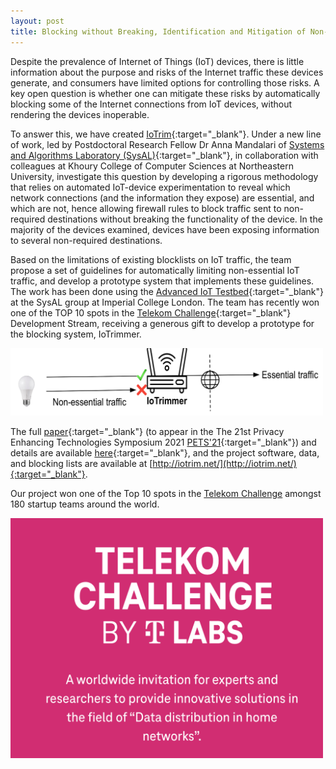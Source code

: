 ```yaml
--- 
layout: post 
title: Blocking without Breaking, Identification and Mitigation of Non-Essential IoT Traffic! 
--- 
```


Despite the prevalence of Internet of Things (IoT) devices, there is little information about the purpose and risks of the Internet traffic these devices generate, and consumers have limited options for controlling those risks. A key open question is whether one can mitigate these risks by automatically blocking some of the Internet connections from IoT devices, without rendering the devices inoperable.

To answer this, we have created [IoTrim](http://iotrim.net/){:target="_blank"}. Under a new line of work, led by Postdoctoral Research Fellow Dr Anna Mandalari of [Systems and Algorithms Laboratory (SysAL)](https://www.imperial.ac.uk/systems-algorithms-design-lab/){:target="_blank"}, in collaboration with colleagues at Khoury College of Computer Sciences at Northeastern University, investigate this question by developing a rigorous methodology that relies on automated IoT-device experimentation to reveal which network connections (and the information they expose) are essential, and which are not, hence allowing firewall rules to block traffic sent to non-required destinations without breaking the functionality of the device. In the majority of the devices examined, devices have been exposing information to several non-required destinations.

Based on the limitations of existing blocklists on IoT traffic, the team propose a set of guidelines for automatically limiting non-essential IoT traffic, and develop a prototype system that implements these guidelines. The work has been done using the [Advanced IoT Testbed](https://www.imperial.ac.uk/systems-algorithms-design-lab/research/advanced-iot-testbed/){:target="_blank"} at the SysAL group at Imperial College London. The team has recently won one of the TOP 10 spots in the [Telekom Challenge](https://telekom-challenge.com/){:target="_blank"} Development Stream, receiving a generous gift to develop a prototype for the blocking system, IoTrimmer.

<a href="https://github.com/IoTrim/iotrimlist/"><img src="https://raw.githubusercontent.com/IoTrim/iotrimlist/master/iotrim.png" width="500"/></a>

The full [paper](http://arxiv.org/abs/2105.05162){:target="_blank"} (to appear in the The 21st Privacy Enhancing Technologies Symposium 2021 [PETS'21](https://petsymposium.org/cfp21.php){:target="_blank"}) and details are available [here](https://moniotrlab.ccis.neu.edu/pets21/){:target="_blank"}, and the project software, data, and blocking lists are available at [http://iotrim.net/](http://iotrim.net/){:target="_blank"}.



Our project won one of the Top 10 spots in the <a href="https://telekom-challenge.com/">Telekom Challenge</a> amongst 180 startup teams around the world. 

<a href="https://telekom-challenge.com/"><img src="https://raw.githubusercontent.com/IoTrim/iotrimlist/master/telekom.png" width="500"/></a>


